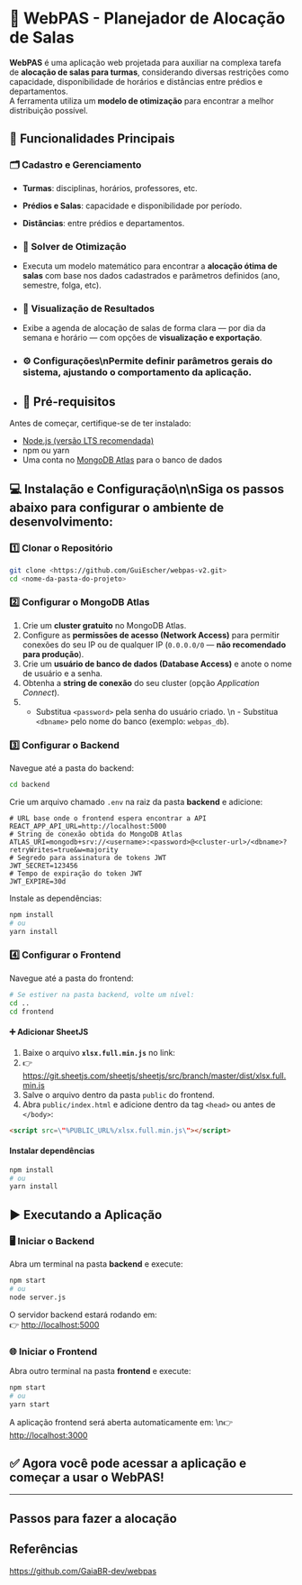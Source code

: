 # 🏫 WebPAS - Planejador de Alocação de Salas 

**WebPAS** é uma aplicação web projetada para auxiliar na complexa tarefa de **alocação de salas para turmas**, considerando diversas restrições como capacidade, disponibilidade de horários e distâncias entre prédios e departamentos.  
A ferramenta utiliza um **modelo de otimização** para encontrar a melhor distribuição possível.

## 🚀 Funcionalidades Principais

### 🗂️ Cadastro e Gerenciamento

- **Turmas**: disciplinas, horários, professores, etc.

- **Prédios e Salas**: capacidade e disponibilidade por período.

- **Distâncias**: entre prédios e departamentos.

- ### 🧮 Solver de Otimização

- Executa um modelo matemático para encontrar a **alocação ótima de salas** com base nos dados cadastrados e parâmetros definidos (ano, semestre, folga, etc).

- ### 📅 Visualização de Resultados

- Exibe a agenda de alocação de salas de forma clara — por dia da semana e horário — com opções de **visualização e exportação**.

- ### ⚙️ Configurações\nPermite definir **parâmetros gerais do sistema**, ajustando o comportamento da aplicação.

- ## 🧰 Pré-requisitos
  
Antes de começar, certifique-se de ter instalado:

- [Node.js (versão LTS recomendada)](https://nodejs.org/)
- npm ou yarn
- Uma conta no [MongoDB Atlas](https://www.mongodb.com/cloud/atlas) para o banco de dados

## 💻 Instalação e Configuração\n\nSiga os passos abaixo para configurar o ambiente de desenvolvimento:

### 1️⃣ Clonar o Repositório

```bash
git clone <https://github.com/GuiEscher/webpas-v2.git>
cd <nome-da-pasta-do-projeto>
```

### 2️⃣ Configurar o MongoDB Atlas

1. Crie um **cluster gratuito** no MongoDB Atlas.
2. Configure as **permissões de acesso (Network Access)** para permitir conexões do seu IP ou de qualquer IP (`0.0.0.0/0` — **não recomendado para produção**).
3. Crie um **usuário de banco de dados (Database Access)** e anote o nome de usuário e a senha.
4. Obtenha a **string de conexão** do seu cluster (opção *Application Connect*).
5. - Substitua `<password>` pela senha do usuário criado.  \n   - Substitua `<dbname>` pelo nome do banco (exemplo: `webpas_db`).

### 3️⃣ Configurar o Backend

Navegue até a pasta do backend:

```bash
cd backend
```

Crie um arquivo chamado `.env` na raiz da pasta **backend** e adicione:
```env
# URL base onde o frontend espera encontrar a API
REACT_APP_API_URL=http://localhost:5000
# String de conexão obtida do MongoDB Atlas
ATLAS_URI=mongodb+srv://<username>:<password>@<cluster-url>/<dbname>?retryWrites=true&w=majority
# Segredo para assinatura de tokens JWT
JWT_SECRET=123456
# Tempo de expiração do token JWT
JWT_EXPIRE=30d
```
Instale as dependências:
```bash
npm install
# ou
yarn install
```
### 4️⃣ Configurar o Frontend
Navegue até a pasta do frontend:
```bash
# Se estiver na pasta backend, volte um nível:
cd ..
cd frontend
```
#### ➕ Adicionar SheetJS
1. Baixe o arquivo **`xlsx.full.min.js`** no link:
2.  👉 https://git.sheetjs.com/sheetjs/sheetjs/src/branch/master/dist/xlsx.full.min.js
3. Salve o arquivo dentro da pasta `public` do frontend.
4. Abra `public/index.html` e adicione dentro da tag `<head>` ou antes de `</body>`:
```html
<script src=\"%PUBLIC_URL%/xlsx.full.min.js\"></script>
```
#### Instalar dependências
```bash
npm install
# ou
yarn install
```
## ▶️ Executando a Aplicação
### 🖥️ Iniciar o Backend
Abra um terminal na pasta **backend** e execute:
```bash
npm start
# ou
node server.js
```
O servidor backend estará rodando em:  
👉 [http://localhost:5000](http://localhost:5000)
### 🌐 Iniciar o Frontend
Abra outro terminal na pasta **frontend** e execute:
```bash
npm start
# ou
yarn start
```
A aplicação frontend será aberta automaticamente em:  \n👉 [http://localhost:3000](http://localhost:3000)
## ✅ Agora você pode acessar a aplicação e começar a usar o WebPAS!
---


## Passos para fazer a alocação


## Referências
https://github.com/GaiaBR-dev/webpas
